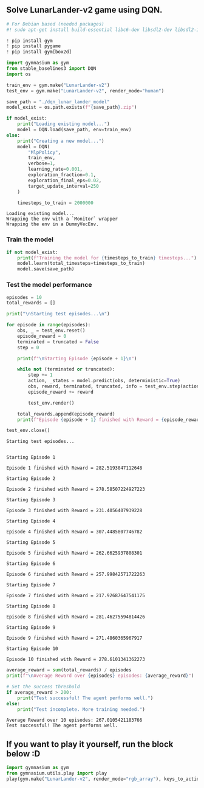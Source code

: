 ## Solve LunarLander-v2 game using DQN.


```python
# For Debian based (needed packages)
#! sudo apt-get install build-essential libc6-dev libsdl2-dev libsdl2-image-dev libsdl2-mixer-dev libsdl2-ttf-dev libportmidi-dev libswscale-dev libavformat-dev libavcodec-dev libjpeg-dev libpng-dev

! pip install gym
! pip install pygame
! pip install gym[box2d]
```


```python
import gymnasium as gym
from stable_baselines3 import DQN
import os
```


```python
train_env = gym.make("LunarLander-v2")
test_env = gym.make("LunarLander-v2", render_mode="human")
```


```python
save_path = "./dqn_lunar_lander_model"
model_exist = os.path.exists(f"{save_path}.zip")
```


```python
if model_exist:
    print("Loading existing model...")
    model = DQN.load(save_path, env=train_env)
else:
    print("Creating a new model...")
    model = DQN(
        "MlpPolicy", 
        train_env, 
        verbose=1,
        learning_rate=0.001,
        exploration_fraction=0.1,
        exploration_final_eps=0.02,
        target_update_interval=250
    )

    timesteps_to_train = 2000000
```

    Loading existing model...
    Wrapping the env with a `Monitor` wrapper
    Wrapping the env in a DummyVecEnv.


### Train the model


```python
if not model_exist:
    print(f"Training the model for {timesteps_to_train} timesteps...")
    model.learn(total_timesteps=timesteps_to_train)
    model.save(save_path)
```

### Test the model performance


```python
episodes = 10
total_rewards = []

print("\nStarting test episodes...\n")

for episode in range(episodes):
    obs, _ = test_env.reset()
    episode_reward = 0
    terminated = truncated = False
    step = 0

    print(f"\nStarting Episode {episode + 1}\n")

    while not (terminated or truncated):
        step += 1
        action, _states = model.predict(obs, deterministic=True)
        obs, reward, terminated, truncated, info = test_env.step(action) 
        episode_reward += reward

        test_env.render()

    total_rewards.append(episode_reward)
    print(f"Episode {episode + 1} finished with Reward = {episode_reward}")

test_env.close()

```

    
    Starting test episodes...
    
    
    Starting Episode 1
    
    Episode 1 finished with Reward = 282.5193047112648
    
    Starting Episode 2
    
    Episode 2 finished with Reward = 278.58507224927223
    
    Starting Episode 3
    
    Episode 3 finished with Reward = 231.4056407939228
    
    Starting Episode 4
    
    Episode 4 finished with Reward = 307.4485807746782
    
    Starting Episode 5
    
    Episode 5 finished with Reward = 262.6625937808301
    
    Starting Episode 6
    
    Episode 6 finished with Reward = 257.99842571722263
    
    Starting Episode 7
    
    Episode 7 finished with Reward = 217.92687647541175
    
    Starting Episode 8
    
    Episode 8 finished with Reward = 281.46275594814426
    
    Starting Episode 9
    
    Episode 9 finished with Reward = 271.4860365967917
    
    Starting Episode 10
    
    Episode 10 finished with Reward = 278.6101341362273



```python
average_reward = sum(total_rewards) / episodes
print(f"\nAverage Reward over {episodes} episodes: {average_reward}")

# Set the success threshold
if average_reward > 200:
    print("Test successful! The agent performs well.")
else:
    print("Test incomplete. More training needed.")
```

    
    Average Reward over 10 episodes: 267.0105421183766
    Test successful! The agent performs well.


## If you want to play it yourself, run the block below :D


```python
import gymnasium as gym
from gymnasium.utils.play import play
play(gym.make("LunarLander-v2", render_mode="rgb_array"), keys_to_action={"w": 2, "a": 1, "d": 3}, noop=0)
```


```python

```
